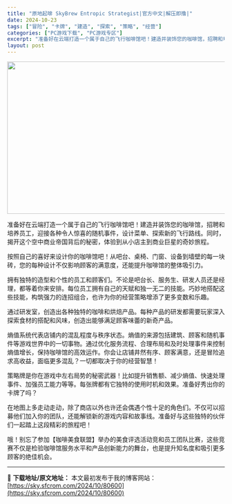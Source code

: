 ```yaml
---
title: "原地起啡 SkyBrew Entropic Strategist|官方中文|解压即撸|"
date: 2024-10-23
tags: ["冒险", "卡牌", "建造", "探索", "策略", "经营"]
categories: ["PC游戏下载", "PC游戏专区"]
excerpt: "准备好在云端打造一个属于自己的飞行咖啡馆吧！建造并装饰您的咖啡馆，招聘和培养员工，迎接各种令人惊喜的随机事件，设计菜单、探索新的飞行路线。同时，揭开这个空中商业帝国背后的秘密，体验到从小店主到商业巨星的奇妙旅程。 按照自己的喜好来设计你的咖啡馆吧！从吧台、桌椅、门窗、设备到墙壁的每一块砖，您的每种设&hellip;"
layout: post
---
```


<img class="aligncenter size-full wp-image-80577" src="https://sky.sfcrom.com/wp-content/uploads/2024/10/2024102302162344.webp" alt="" width="616" height="353" />

准备好在云端打造一个属于自己的飞行咖啡馆吧！建造并装饰您的咖啡馆，招聘和培养员工，迎接各种令人惊喜的随机事件，设计菜单、探索新的飞行路线。同时，揭开这个空中商业帝国背后的秘密，体验到从小店主到商业巨星的奇妙旅程。

按照自己的喜好来设计你的咖啡馆吧！从吧台、桌椅、门窗、设备到墙壁的每一块砖，您的每种设计不仅影响顾客的满意度，还能提升咖啡馆的整体吸引力。

拥有独特的造型和个性的员工和顾客们。不论是吧台长、服务生、研发人员还是经理，都等着你来安排。每位员工拥有自己的天赋和独一无二的技能。巧妙地搭配这些技能，构筑强力的连招组合，也许为你的经营策略增添了更多变数和乐趣。

通过研发室，创造出各种独特的咖啡和烘焙产品。每种产品的研发都需要玩家深入探索食材的搭配和风味，创造出能够满足顾客味蕾的新奇产品。

熵值系统代表店铺内的混乱程度与秩序状态。熵值的来源包括建筑、顾客和随机事件等游戏世界中的一切事物。通过优化服务流程、合理布局和及时处理事件来控制熵值增长，保持咖啡馆的高效运作。你会让店铺井然有序、顾客满意，还是冒险追求高收益，面临更多混乱？一切都取决于你的经营智慧！

策略牌是你在游戏中左右局势的秘密武器！比如提升销售额、减少熵值、快速处理事件、加强员工能力等等。每张牌都有它独特的使用时机和效果。准备好秀出你的卡牌了吗？

在地图上多走动走动，除了商店以外也许还会偶遇个性十足的角色们。不仅可以招募他们加入你的团队，还能解锁新的游戏内容和故事线。准备好与这些独特的伙伴们一起踏上这段精彩的旅程吧！

哦！别忘了参加【咖啡美食联盟】举办的美食评选活动竞和员工团队比赛，这些竞赛不仅是检验咖啡馆服务水平和产品创新能力的舞台，也是提升知名度和吸引更多顾客的绝佳机会。

---
📖 **下载地址/原文地址：** 本文最初发布于我的博客网站：[https://sky.sfcrom.com/2024/10/80600](https://sky.sfcrom.com/2024/10/80600)
